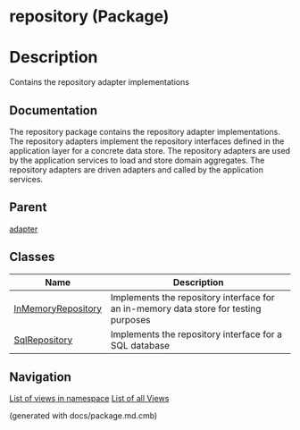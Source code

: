 # repository (Package)

# Description
Contains the repository adapter implementations

## Documentation
The repository package contains the repository adapter implementations.
The repository adapters implement the repository interfaces defined in the
application layer for a concrete data store. The repository adapters are used
by the application services to load and store domain aggregates.
The repository adapters are driven adapters and called by the application
services.
## Parent
[adapter](../../../../../software-development/architecture/blueprint/clean-architecture/adapter.md)

## Classes
| Name | Description |
|---|---|
|[InMemoryRepository](../../../../../software-development/architecture/blueprint/clean-architecture/adapter/repository/in-memory-repository.md)|Implements the repository interface for an in-memory data store for testing purposes|
|[SqlRepository](../../../../../software-development/architecture/blueprint/clean-architecture/adapter/repository/sql-repository.md)|Implements the repository interface for a SQL database|


## Navigation
[List of views in namespace](./views-in-namespace.md)
[List of all Views](../../../../../views.md)

(generated with docs/package.md.cmb)
